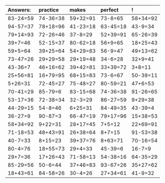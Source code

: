 | Answers: | practice | makes | perfect | ! |
| :--- | :--- | :--- | :--- | :--- |
| 83-24=59 | 74-36=38 | 59+32=91 | 73-8=65 | 58+34=92 | 
| 94-57=37 | 78+18=96 | 41-23=18 | 63-45=18 | 43-9=34 | 
| 79+14=93 | 72-26=46 | 37-8=29 | 52+39=91 | 65-26=39 | 
| 39+7=46 | 52-15=37 | 80-62=18 | 56+9=65 | 18+25=43 | 
| 59+5=64 | 39+25=64 | 54+29=83 | 56-9=47 | 49+13=62 | 
| 73-47=26 | 29+29=58 | 29+19=48 | 34-6=28 | 32+9=41 | 
| 43-36=7 | 46+16=62 | 39+42=81 | 33+39=72 | 3+8=11 | 
| 25+56=81 | 16+79=95 | 68+15=83 | 73-6=67 | 50-39=11 | 
| 5+26=31 | 72-45=27 | 75-48=27 | 80-59=21 | 47+6=53 | 
| 70-41=29 | 85-79=6 | 83-15=68 | 74-36=38 | 91-26=65 | 
| 53-17=36 | 72-38=34 | 32-3=29 | 86-27=59 | 9+29=38 | 
| 44-29=15 | 54-8=46 | 6+25=31 | 84-49=35 | 43-39=4 | 
| 36-27=9 | 90-87=3 | 66-47=19 | 79+17=96 | 15+38=53 | 
| 58+34=92 | 9+22=31 | 28+17=45 | 7+5=12 | 22+69=91 | 
| 71-18=53 | 48+43=91 | 26+38=64 | 8+7=15 | 91-53=38 | 
| 40-7=33 | 8+15=23 | 39+37=76 | 8+63=71 | 70-16=54 | 
| 80-4=76 | 18+55=73 | 29+4=33 | 45-39=6 | 16-7=9 | 
| 29+7=36 | 17+26=43 | 71-58=13 | 54-38=16 | 64-35=29 | 
| 85-29=56 | 50-6=44 | 37+46=83 | 93-67=26 | 35+27=62 | 
| 18+43=61 | 84-58=26 | 30-4=26 | 27+34=61 | 41-9=32 | 
